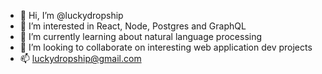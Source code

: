 - 👋 Hi, I’m @luckydropship
- 👀 I’m interested in React, Node, Postgres and GraphQL 
- 🌱 I’m currently learning about natural language processing
- 💞️ I’m looking to collaborate on interesting web application dev projects
- 📫 luckydropship@gmail.com

<!---
luckydropship/luckydropship is a ✨ special ✨ repository because its `README.md` (this file) appears on your GitHub profile.
You can click the Preview link to take a look at your changes.
--->
